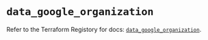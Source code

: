 # `data_google_organization`

Refer to the Terraform Registory for docs: [`data_google_organization`](https://registry.terraform.io/providers/hashicorp/google/4.72.1/docs/data-sources/organization).
